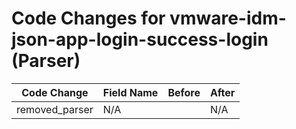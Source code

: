 # Code Changes for vmware-idm-json-app-login-success-login (Parser)

| Code Change | Field Name | Before | After |
|-------------|------------|--------|-------|
| removed_parser | N/A |  | N/A |